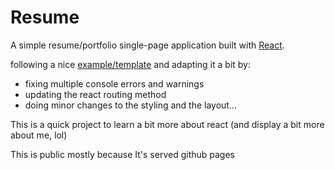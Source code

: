 # Resume

A simple resume/portfolio single-page application built with [React](https://reactjs.org/).

following a nice [example/template](https://github.com/naaficodes/Portfolio_Website_ReactJS) and adapting it a bit by:

- fixing multiple console errors and warnings
- updating the react routing method
- doing minor changes to the styling and the layout...

This is a quick project to learn a bit more about react (and display a bit more about me, lol)

This is public mostly because It's served github pages

